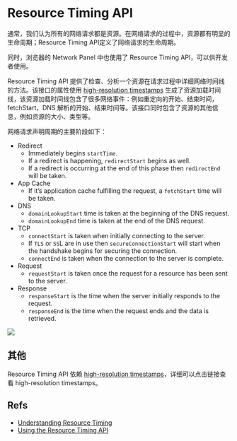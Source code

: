 # Resource Timing API

通常，我们认为所有的网络请求都是资源。在网络请求的过程中，资源都有明显的生命周期；Resource Timing API定义了网络请求的生命周期。

同时，浏览器的 Network Panel 中也使用了 Resource Timing API，可以供开发者使用。

Resource Timing API 提供了检查、分析一个资源在请求过程中详细网络时间线的方法。该接口的属性使用  [high-resolution timestamps](https://github.com/NinjiaHub/Frontend-Tricks/blob/master/documents/browser/high-resolution-timestamps.md) 生成了资源加载时间线，该资源加载时间线包含了很多网络事件：例如重定向的开始、结束时间，fetchStart，DNS 解析的开始、结束时间等。该接口同时包含了资源的其他信息，例如资源的大小、类型等。

网络请求声明周期的主要阶段如下：

* Redirect
	* Immediately begins `startTime`.
	* If a redirect is happening, `redirectStart` begins as well.
	* If a redirect is occurring at the end of this phase then `redirectEnd` will be taken.
* App Cache
	* If it’s application cache fulfilling the request, a `fetchStart` time will be taken.
* DNS
	* `domainLookupStart` time is taken at the beginning of the DNS request.
	* `domainLookupEnd` time is taken at the end of the DNS request.
* TCP
	* `connectStart` is taken when initially connecting to the server.
	* If `TLS` or `SS`L are in use then `secureConnectionStart` will start when the handshake begins for securing the connection.
	* `connectEnd` is taken when the connection to the server is complete.
* Request
	* `requestStart` is taken once the request for a resource has been sent to the server.
* Response
	* `responseStart` is the time when the server initially responds to the request.
	* `responseEnd` is the time when the request ends and the data is retrieved.

![](../../images/resource-timing-api.png)

## 其他

Resource Timing API 依赖 [high-resolution timestamps](https://github.com/NinjiaHub/Frontend-Tricks/blob/master/documents/browser/high-resolution-timestamps.md)，详细可以点击链接查看 high-resolution timestamps。

## Refs

* [Understanding Resource Timing](https://developers.google.com/web/tools/chrome-devtools/network/understanding-resource-timing)
* [Using the Resource Timing API](https://developer.mozilla.org/en-US/docs/Web/API/Resource_Timing_API/Using_the_Resource_Timing_API)